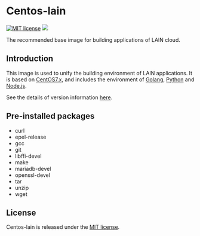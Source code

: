 # Centos-lain
[![MIT license](https://img.shields.io/github/license/mashape/apistatus.svg)](https://opensource.org/licenses/MIT)
[![](https://imagelayers.io/badge/laincloud/centos-lain:latest.svg)](https://imagelayers.io/?images=laincloud/centos-lain:latest 'Get your own badge on imagelayers.io')

The recommended base image for building applications of LAIN cloud.

## Introduction
This image is used to unify the building environment of LAIN applications. It is based on [CentOS7.x](https://www.centos.org/), and includes the environment of [Golang](https://golang.org/), [Python](https://www.python.org/) and [Node.js](https://nodejs.org/en/).

See the details of version information [here](https://github.com/laincloud/centos-lain/blob/master/CHANGELOG.md).

## Pre-installed packages
- curl
- epel-release
- gcc
- git
- libffi-devel
- make
- mariadb-devel
- openssl-devel
- tar
- unzip
- wget

## License
Centos-lain is released under the [MIT license](https://github.com/laincloud/centos-lain/blob/master/LICENSE).
